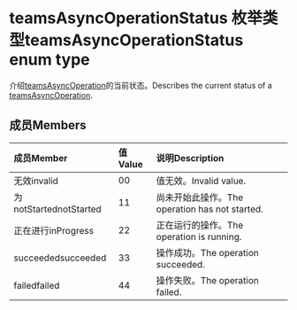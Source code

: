 # <a name="teamsasyncoperationstatus-enum-type"></a><span data-ttu-id="c43ae-101">teamsAsyncOperationStatus 枚举类型</span><span class="sxs-lookup"><span data-stu-id="c43ae-101">teamsAsyncOperationStatus enum type</span></span>



<span data-ttu-id="c43ae-102">介绍[teamsAsyncOperation](teamsasyncoperation.md)的当前状态。</span><span class="sxs-lookup"><span data-stu-id="c43ae-102">Describes the current status of a [teamsAsyncOperation](teamsasyncoperation.md).</span></span>

## <a name="members"></a><span data-ttu-id="c43ae-103">成员</span><span class="sxs-lookup"><span data-stu-id="c43ae-103">Members</span></span>

| <span data-ttu-id="c43ae-104">成员</span><span class="sxs-lookup"><span data-stu-id="c43ae-104">Member</span></span> | <span data-ttu-id="c43ae-105">值</span><span class="sxs-lookup"><span data-stu-id="c43ae-105">Value</span></span>| <span data-ttu-id="c43ae-106">说明</span><span class="sxs-lookup"><span data-stu-id="c43ae-106">Description</span></span> |
|:---------------|:--------|:----------|
|<span data-ttu-id="c43ae-107">无效</span><span class="sxs-lookup"><span data-stu-id="c43ae-107">invalid</span></span>|<span data-ttu-id="c43ae-108">0</span><span class="sxs-lookup"><span data-stu-id="c43ae-108">0</span></span>|<span data-ttu-id="c43ae-109">值无效。</span><span class="sxs-lookup"><span data-stu-id="c43ae-109">Invalid value.</span></span>|
|<span data-ttu-id="c43ae-110">为 notStarted</span><span class="sxs-lookup"><span data-stu-id="c43ae-110">notStarted</span></span>|<span data-ttu-id="c43ae-111">1</span><span class="sxs-lookup"><span data-stu-id="c43ae-111">1</span></span>|<span data-ttu-id="c43ae-112">尚未开始此操作。</span><span class="sxs-lookup"><span data-stu-id="c43ae-112">The operation has not started.</span></span>|
|<span data-ttu-id="c43ae-113">正在进行</span><span class="sxs-lookup"><span data-stu-id="c43ae-113">inProgress</span></span>|<span data-ttu-id="c43ae-114">2</span><span class="sxs-lookup"><span data-stu-id="c43ae-114">2</span></span>|<span data-ttu-id="c43ae-115">正在运行的操作。</span><span class="sxs-lookup"><span data-stu-id="c43ae-115">The operation is running.</span></span>|
|<span data-ttu-id="c43ae-116">succeeded</span><span class="sxs-lookup"><span data-stu-id="c43ae-116">succeeded</span></span>|<span data-ttu-id="c43ae-117">3</span><span class="sxs-lookup"><span data-stu-id="c43ae-117">3</span></span>|<span data-ttu-id="c43ae-118">操作成功。</span><span class="sxs-lookup"><span data-stu-id="c43ae-118">The operation succeeded.</span></span>|
|<span data-ttu-id="c43ae-119">failed</span><span class="sxs-lookup"><span data-stu-id="c43ae-119">failed</span></span>|<span data-ttu-id="c43ae-120">4</span><span class="sxs-lookup"><span data-stu-id="c43ae-120">4</span></span>|<span data-ttu-id="c43ae-121">操作失败。</span><span class="sxs-lookup"><span data-stu-id="c43ae-121">The operation failed.</span></span>|